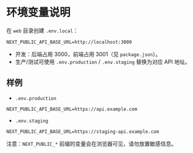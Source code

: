 # 环境变量说明

在 `web` 目录创建 `.env.local`：

```
NEXT_PUBLIC_API_BASE_URL=http://localhost:3000
```

- 开发：后端占用 3000，前端占用 3001（见 `package.json`）。
- 生产/测试可使用 `.env.production` / `.env.staging` 替换为对应 API 地址。

## 样例
- `.env.production`
```
NEXT_PUBLIC_API_BASE_URL=https://api.example.com
```
- `.env.staging`
```
NEXT_PUBLIC_API_BASE_URL=https://staging-api.example.com
```

注意：`NEXT_PUBLIC_*` 前缀的变量会在浏览器可见，请勿放置敏感信息。
